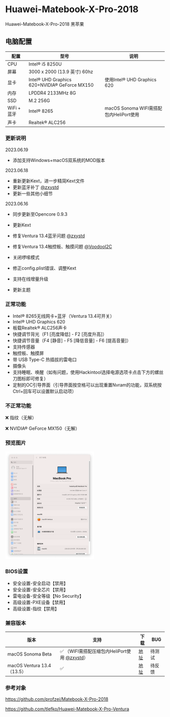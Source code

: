 



# Huawei-Matebook-X-Pro-2018

Huawei-Matebook-X-Pro-2018 黑苹果

## 电脑配置

| 配置        | 型号                                          | 说明                                    |
| ----------- | --------------------------------------------- | --------------------------------------- |
| CPU         | Intel® i5 8250U                               |                                         |
| 屏幕        | 3000 x 2000 (13.9 英寸) 60hz                  |                                         |
| 显卡        | Intel® UHD Graphics 620+NVIDIA® GeForce MX150 | 使用Intel® UHD Graphics 620             |
| 内存        | LPDDR4 2133MHz 8G                             |                                         |
| SSD         | M.2 256G                                      |                                         |
| WiFi + 蓝牙 | Intel® 8265                                   | macOS Sonoma WIFI需搭配包内HeliPort使用 |
| 声卡        | Realtek® ALC256                               |                                         |

### 更新说明

2023.06.19

- 添加支持Windows+macOS双系统的MOD版本

2023.06.18

- 重新更新Kext，进一步精简Kext文件
- 更新蓝牙补丁 [@zxystd](https://github.com/zxystd/BrcmPatchRAM)
- 更新一些其他小细节

2023.06.16

- 同步更新至Opencore 0.9.3

- 更新Kext

- 修复Ventura 13.4蓝牙问题 [@zxystd](https://github.com/zxystd/BrcmPatchRAM)

- 修复Ventura 13.4触控板、触摸问题 [@VoodooI2C](https://github.com/VoodooI2C/VoodooI2C)

- 关闭啰嗦模式

- 修正config.plist错误、调整Kext

- 支持在线增量升级

- 更新主题

### **正常功能**

- Intel® 8265无线网卡+蓝牙（Ventura 13.4可开关）
- Intel® UHD Graphics 620
- 板载Realtek® ALC256声卡
- 快捷调节背光（F1 [亮度降低] - F2 [亮度升高]）
- 快捷调节音量（F4 [静音] - F5 [降低音量] - F6 [提高音量]）
- 支持传感器
- 触控板、触摸屏
- 带 USB Type-C 热插拔的雷电口
- 摄像头
- 支持睡眠、唤醒（如有问题，使用Hackintool选择电源选项卡点击下方的螺丝刀图标即可修复）
- 定制的OC引导界面（引导界面按空格可以出现重置Nvram的功能，双系统按Ctrl+回车可以设置默认启动项）

### **不正常功能**

❌ 指纹（无解）

❌ NVIDIA® GeForce MX150（无解）

<h3>预览图片</h3>

<img src="https://github.com/Hakarikyo/Huawei-Matebook-X-Pro-2018/blob/main/Picture/Ventura_13.4.png?raw=true" alt="Ventura_13.4" style="zoom: 33%;" />

### BIOS设置

* 安全设置-安全启动【禁用】
* 安全设置-安全芯片【禁用】
* 雷电设备-安全等级【No Security】
* 高级设置-PXE设备【禁用】
* 高级设置-指纹【禁用】

### 兼容版本

| 版本                       | 支持                                                         | 下载                                                         | BUG    |
| -------------------------- | ------------------------------------------------------------ | ------------------------------------------------------------ | ------ |
| macOS Sonoma Beta          | ✅ （WIFI需搭配压缩包内HeliPort使用 [@zxystd](https://github.com/OpenIntelWireless/HeliPort)） | [地址](https://github.com/Hakarikyo/Huawei-Matebook-X-Pro-2018/releases) | 待测试 |
| macOS Ventura 13.4（13.5） | ✅                                                            | [地址](https://github.com/Hakarikyo/Huawei-Matebook-X-Pro-2018/releases) | 待反馈 |

<h3>参考对象</h3>

https://github.com/profzei/Matebook-X-Pro-2018

https://github.com/tlefko/Huawei-Matebook-X-Pro-Ventura
